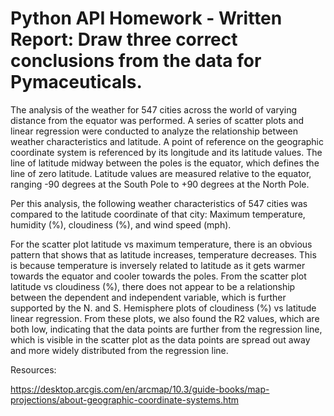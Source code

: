 ﻿# Python API Homework - Written Report: Draw three correct conclusions from the data for Pymaceuticals. 


The analysis of the weather for 547 cities across the world of varying distance from the equator was performed. A series of scatter plots and linear regression were conducted to analyze the relationship between weather characteristics and latitude. A point of reference on the geographic coordinate system is referenced by its longitude and its latitude values. The line of latitude midway between the poles is the equator, which defines the line of zero latitude. Latitude values are measured relative to the equator, ranging -90 degrees at the South Pole to +90 degrees at the North Pole.

Per this analysis, the following weather characteristics of 547 cities was compared to the latitude coordinate of that city: Maximum temperature, humidity (%), cloudiness (%), and wind speed (mph). 

For the scatter plot latitude vs maximum temperature, there is an obvious pattern that shows that as latitude increases, temperature decreases. This is because temperature is inversely related to latitude as it gets warmer towards the equator and cooler towards the poles. From the scatter plot latitude vs cloudiness (%), there does not appear to be a relationship between the dependent and independent variable, which is further supported by the N. and S. Hemisphere plots of cloudiness (%) vs latitude linear regression. From these plots, we also found the R2 values, which are both low, indicating that the data points are further from the regression line, which is visible in the scatter plot as the data points are spread out away and more widely distributed from the regression line. 


Resources: 

https://desktop.arcgis.com/en/arcmap/10.3/guide-books/map-projections/about-geographic-coordinate-systems.htm

